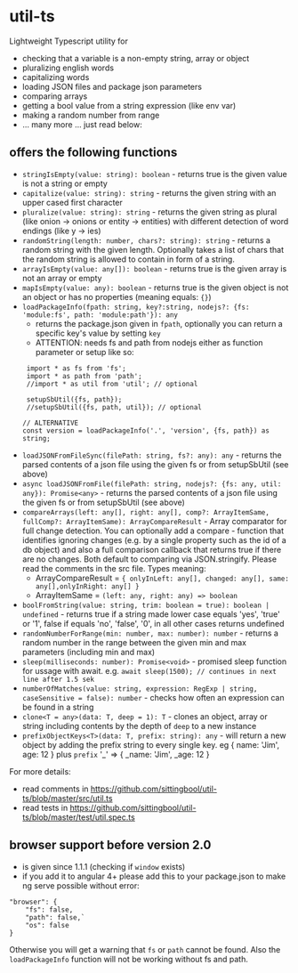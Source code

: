 # util-ts
Lightweight Typescript utility for

- checking that a variable is a non-empty string, array or object
- pluralizing english words
- capitalizing words
- loading JSON files and package json parameters
- comparing arrays
- getting a bool value from a string expression (like env var)
- making a random number from range
- ... many more ... just read below:

## offers the following functions

- `stringIsEmpty(value: string): boolean` - returns true is the given value is not a string or empty
- `capitalize(value: string): string` - returns the given string with an upper cased first character
- `pluralize(value: string): string` - returns the given string as plural (like onion -> onions or entity -> entities) with different detection of word endings (like y -> ies)
- `randomString(length: number, chars?: string): string` - returns a random string with the given length. Optionally takes a list of chars that the random string is allowed to contain in form of a string.
- `arrayIsEmpty(value: any[]): boolean` - returns true is the given array is not an array or empty
- `mapIsEmpty(value: any): boolean` - returns true is the given object is not an object or has no properties (meaning equals: `{}`)
- `loadPackageInfo(fpath: string, key?:string, nodejs?: {fs: 'module:fs', path: 'module:path'}): any` 
    - returns the package.json given in `fpath`, optionally you can return a specific key's value by setting `key`
    - ATTENTION: needs fs and path from nodejs either as function parameter or setup like so:
  ```
   import * as fs from 'fs';
   import * as path from 'path';
   //import * as util from 'util'; // optional
  
   setupSbUtil({fs, path});
   //setupSbUtil({fs, path, util}); // optional
  
  // ALTERNATIVE
  const version = loadPackageInfo('.', 'version', {fs, path}) as string;
  ```
- `loadJSONFromFileSync(filePath: string, fs?: any): any` - returns the parsed contents of a json file using the given fs or from setupSbUtil (see above)
- `async loadJSONFromFile(filePath: string, nodejs?: {fs: any, util: any}): Promise<any>` - returns the parsed contents of a json file using the given fs or from setupSbUtil (see above)
- `compareArrays(left: any[], right: any[], comp?: ArrayItemSame, fullComp?: ArrayItemSame): ArrayCompareResult` - Array comparator for full change detection. You can optionally add a compare - function that identifies ignoring changes (e.g. by a single property such as the id of a db object) and also a full comparison callback that returns true if there are no changes. Both default to comparing via JSON.stringify. Please read the comments in the src file. Types meaning:
    - ArrayCompareResult = `{ onlyInLeft: any[], changed: any[], same: any[],onlyInRight: any[] }`
    - ArrayItemSame = `(left: any, right: any) => boolean`
- `boolFromString(value: string, trim: boolean = true): boolean | undefined` - returns true if a string made lower case equals 'yes', 'true' or '1', false if equals 'no', 'false', '0', in all other cases returns undefined
- `randomNumberForRange(min: number, max: number): number` - returns a random number in the range between the given min and max parameters (including min and max)
- `sleep(milliseconds: number): Promise<void>` - promised sleep function for ussage with await. e.g. `await sleep(1500); // continues in next line after 1.5 sek`
- `numberOfMatches(value: string, expression: RegExp | string, caseSensitive = false): number` - checks how often an expression can be found in a string
- `clone<T = any>(data: T, deep = 1): T` - clones an object, array or string including contents by the depth of `deep` to a new instance
- `prefixObjectKeys<T>(data: T, prefix: string): any` - will return a new object by adding the prefix string to every single key. eg { name: 'Jim', age: 12 } plus `prefix` '_' => { _name: 'Jim', _age: 12 }

For more details:
- read comments in https://github.com/sittingbool/util-ts/blob/master/src/util.ts
- read tests in https://github.com/sittingbool/util-ts/blob/master/test/util.spec.ts

## browser support before version 2.0
- is given since 1.1.1 (checking if `window` exists)
- if you add it to angular 4+ please add this to your package.json to make ng serve possible without error:

```
"browser": {
    "fs": false,
    "path": false,`
    "os": false
}
```

Otherwise you will get a warning that `fs` or `path` cannot be found. Also the `loadPackageInfo` function will not be working without fs and path.
